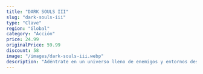 ```yaml
---
title: "DARK SOULS III"
slug: "dark-souls-iii"
type: "Clave"
region: "Global"
category: "Acción"
price: 24.99
originalPrice: 59.99
discount: 58
image: "/images/dark-souls-iii.webp"
description: "Adéntrate en un universo lleno de enemigos y entornos descomunales, un mundo en ruinas en el que las llamas se están apagando. Los jugadores se sumergirán en la atmósfera épica de un mundo de oscuridad gracias a un juego más rápido y una intensidad de combate ampliada. Tanto fans como recién llegados disfrutarán de una acción gratificante y gráficos absorbentes. Solo quedan las ascuas... ¡Prepárate una vez más para sumergirte en la oscuridad!"
---
```

